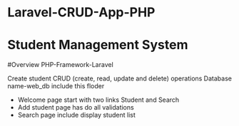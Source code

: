 # Laravel-CRUD-App-PHP

# Student Management System

#Overview
PHP-Framework-Laravel

Create student CRUD (create, read, update and delete) operations
Database name-web_db include this floder

* Welcome page start with two links Student and Search
* Add student page has do all validations
* Search page include display student list 


